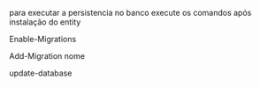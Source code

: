 para executar a persistencia no banco execute os comandos após instalação do entity 

Enable-Migrations

Add-Migration nome

update-database
